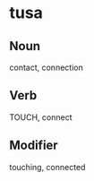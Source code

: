 tusa
===

Noun
---

contact, connection

Verb
---

TOUCH, connect

Modifier
---

touching, connected